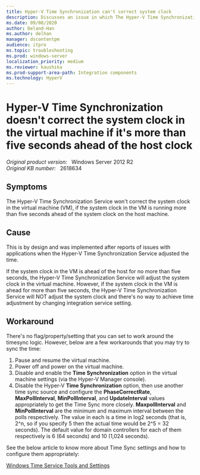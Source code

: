```yaml
---
title: Hyper-V Time Synchronization can't correct system clock
description: Discusses an issue in which The Hyper-V Time Synchronization Service won't correct the system clock in the virtual machine if the system clock in the VM is running more than five seconds ahead of the system clock on the host machine.
ms.date: 09/08/2020
author: Deland-Han
ms.author: delhan
manager: dscontentpm
audience: itpro
ms.topic: troubleshooting
ms.prod: windows-server
localization_priority: medium
ms.reviewer: kaushika
ms.prod-support-area-path: Integration components
ms.technology: HyperV
---
```

# Hyper-V Time Synchronization doesn't correct the system clock in the virtual machine if it's more than five seconds ahead of the host clock

_Original product version:_ &nbsp; Windows Server 2012 R2  
_Original KB number:_ &nbsp; 2618634

## Symptoms

The Hyper-V Time Synchronization Service won't correct the system clock in the virtual machine (VM), if the system clock in the VM is running more than five seconds ahead of the system clock on the host machine.

## Cause

This is by design and was implemented after reports of issues with applications when the Hyper-V Time Synchronization Service adjusted the time.

If the system clock in the VM is ahead of the host for no more than five seconds, the Hyper-V Time Synchronization Service will adjust the system clock in the virtual machine. However, if the system clock in the VM is ahead for more than five seconds, the Hyper-V Time Synchronization Service will NOT adjust the system clock and there's no way to achieve time adjustment by changing integration service setting.

## Workaround

There's no flag/property/setting that you can set to work around the timesync logic. However, below are a few workarounds that you may try to sync the time:

1. Pause and resume the virtual machine.
2. Power off and power on the virtual machine.
3. Disable and enable the **Time Synchronization** option in the virtual machine settings (via the Hyper-V Manager console).
4. Disable the Hyper-V **Time Synchronization** option, then use another time sync source and configure the **PhaseCorrectRate**, **MaxPollInterval**, **MinPollInterval**, and **UpdateInterval** values appropriately to get the Time Sync more closely. **MaxpollInterval** and **MinPollInterval** are the minimum and maximum interval between the polls respectively. The value in each is a time in log2 seconds (that is, 2^n, so if you specify 5 then the actual time would be 2^5 = 32 seconds). The default value for domain controllers for each of them respectively is 6 (64 seconds) and 10 (1,024 seconds).

See the below article to know more about Time Sync settings and how to configure them appropriately:

[Windows Time Service Tools and Settings](/previous-versions/windows/it-pro/windows-server-2003/cc773263(v=ws.10))
